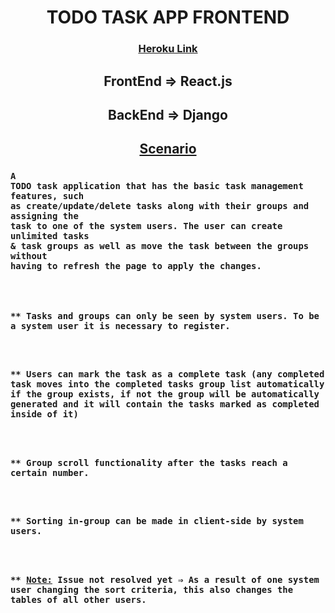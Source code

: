 <h1 align="center">TODO TASK APP FRONTEND</h1>
<div align="center">
  <h3>
    <a href="">
      Heroku Link
    </a>
  </h3>
</div>

## <div align="center">FrontEnd ⇒ React.js</div>
## <div align="center">BackEnd ⇒ Django</div>

## <div align="center"><u>Scenario</u></div>
### <code>A TODO task application that has the basic task management features, such as create/update/delete tasks along with their groups and assigning the task to one of the system users. The user can create unlimited tasks & task groups as well as move the task between the groups without having to refresh the page to apply the changes.</code>

<code>
  <h3>** Tasks and groups can only be seen by system users. To be a system user it is necessary to register.</h3>
  <h3>** Users can mark the task as a complete task (any completed task moves into the completed tasks group list automatically if the group exists, if not the group will be automatically generated and it will contain the tasks marked as completed inside of it)</h3>
  <h3>** Group scroll functionality after the tasks reach a certain number.</h3>
  <h3>** Sorting in-group can be made in client-side by system users.</h3>
  <h3>** <u>Note:</u> Issue not resolved yet ⇒ As a result of one system user changing the sort criteria, this also changes the tables of all other users.</h3></code>
